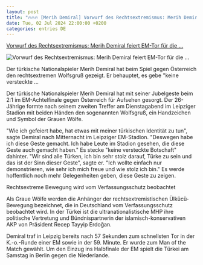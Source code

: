 ```yaml
---
layout: post
title: "🔥🔥🔥 [Merih Demiral] Vorwurf des Rechtsextremismus: Merih Demiral feiert EM-Tor für die ..."
date: Tue, 02 Jul 2024 22:00:00 +0200
categories: entries DE
---
```

[Vorwurf des Rechtsextremismus: Merih Demiral feiert EM-Tor für die ...](https://www.zeit.de/politik/deutschland/2024-07/rechtsextremismus-graue-woelfe-tuerkei-oesterreich-merih-demiral)

![Vorwurf des Rechtsextremismus: Merih Demiral feiert EM-Tor für die ...](https://img.zeit.de/politik/deutschland/2024-07/merih-demiral/wide__1300x731)

Der türkische Nationalspieler Merih Demiral hat beim Spiel gegen Österreich den rechtsextremen Wolfsgruß gezeigt. Er behauptet, es gebe "keine versteckte ...

Der türkische Nationalspieler Merih Demiral hat mit seiner Jubelgeste beim 2:1 im EM-Achtelfinale gegen Österreich für Aufsehen gesorgt. Der 26-Jährige formte nach seinem zweiten Treffer am Dienstagabend im Leipziger Stadion mit beiden Händen den sogenannten Wolfsgruß, ein Handzeichen und Symbol der Grauen Wölfe.

"Wie ich gefeiert habe, hat etwas mit meiner türkischen Identität zu tun", sagte Demiral nach Mitternacht im Leipziger EM-Stadion. "Deswegen habe ich diese Geste gemacht. Ich habe Leute im Stadion gesehen, die diese Geste auch gemacht haben." Es stecke "keine versteckte Botschaft" dahinter. "Wir sind alle Türken, ich bin sehr stolz darauf, Türke zu sein und das ist der Sinn dieser Geste", sagte er. "Ich wollte einfach nur demonstrieren, wie sehr ich mich freue und wie stolz ich bin." Es werde hoffentlich noch mehr Gelegenheiten geben, diese Geste zu zeigen.

Rechtsextreme Bewegung wird vom Verfassungsschutz beobachtet

Als Graue Wölfe werden die Anhänger der rechtsextremistischen Ülkücü-Bewegung bezeichnet, die in Deutschland vom Verfassungsschutz beobachtet wird. In der Türkei ist die ultranationalistische MHP ihre politische Vertretung und Bündnispartnerin der islamisch-konservativen AKP von Präsident Recep Tayyip Erdoğan.

Demiral traf in Leipzig bereits nach 57 Sekunden zum schnellsten Tor in der K.-o.-Runde einer EM sowie in der 59. Minute. Er wurde zum Man of the Match gewählt. Um den Einzug ins Halbfinale der EM spielt die Türkei am Samstag in Berlin gegen die Niederlande.

